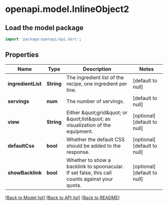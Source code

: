 # openapi.model.InlineObject2

## Load the model package
```dart
import 'package:openapi/api.dart';
```

## Properties
Name | Type | Description | Notes
------------ | ------------- | ------------- | -------------
**ingredientList** | **String** | The ingredient list of the recipe, one ingredient per line. | [default to null]
**servings** | **num** | The number of servings. | [default to null]
**view** | **String** | Either \&quot;grid\&quot; or \&quot;list\&quot; as visualization of the equipment. | [optional] [default to null]
**defaultCss** | **bool** | Whether the default CSS should be added to the response. | [optional] [default to null]
**showBacklink** | **bool** | Whether to show a backlink to spoonacular. If set false, this call counts against your quota. | [optional] [default to null]

[[Back to Model list]](../README.md#documentation-for-models) [[Back to API list]](../README.md#documentation-for-api-endpoints) [[Back to README]](../README.md)


